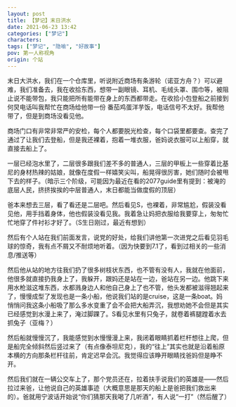 ```yaml
---
layout: post
title: 【梦记】末日洪水
date: 2021-06-23 13:42
categories: ["梦记"]
characters: 
tags: ["梦记", "隐喻", "好故事"]
pov: 第一人称视角
origin: 个站
---
```


末日大洪水，我们在一个仓库里，听说附近商场有条游轮（诺亚方舟？）可以避难，我们准备去，我在收拾东西，想带一副眼镜、耳机、毛绒头罩、围巾等，被阻止说不能带包，我只能把所有能带在身上的东西都带走。在收拾小包登船之前接到何炅电话叫我帮忙在商场给他带一份 番茄鸡蛋洋芋饭，电话信号不太好。我帮他带了，但是到商场没看见他。

商场门口有非常非常严的安检，每个人都要脱光检查，每个口袋里都要查。查完了通过了让我们去登船，但是我还裸着，抱着一堆衣服，爸妈说衣服可以上船穿，就直接去船上了。

一层已经泡水里了，二层很多跟我们差不多的普通人，三层的甲板上一些穿着比基尼的身材热辣的姑娘，就像在度假一样嬉笑尖叫，船晃得很厉害，她们随时会被甩下去的样子。（暗示三个阶级，可能因为最近在看的2077guide里有提到：被淹的底层人民，挤挤挨挨的中层普通人，末日都能当做度假的顶层）

爸本来想去三层，看了看还是二层吧。然后看见S，也裸着，非常尴尬，假装没看见他，用手挡着身体，他也假装没看见我。我着急让妈把衣服给我要穿上，匆匆忙忙地穿了件衬衫才好了。（S生日刚过，最近有想到）

然后有个人站在我们前面发言，说党的好处，给我们讲他第一次进党之后看见羽毛球的惊奇，我有点不屑又不耐烦地听着。（因为快要到7.1了，看到过相关的一些消息/推送等）

然后他从站的地方往我们扔了很多树枝状东西，也不管有没有人，我就在他面前，他很多就直接扔我身上了，我躲开，跟妈还是站在一边，爸站在另一边。他跳下来用水枪滋这堆东西，水都溅身边人和他自己身上了也不管，他头发都被滋得翘起来了，慢慢成型了发现也是一条小船，他说我们站的是cruise，这是一条boat。妈悄悄问我这条小船吸了那么多水变重了会不会把大船弄沉，我想劝她不会但是其实已经感觉到水漫上来了，淹过脚踝了。S看见水里有只兔子，就卷着裤腿蹚着水去抓兔子（亚梅？）

然后船就慢慢沉了，我能感觉到水慢慢漫上来，我闭着眼睛抓着栏杆想往上爬，但是船完全倾斜然后竖过来了（有点像泰坦尼克），我的“往上”其实也就是沿着船原本横的方向那条栏杆往前，肯定迟早会沉。我觉得应该睁开眼睛找爸妈但是睁不开。

然后我们就在一辆公交车上了，那个党员还在，拉着扶手说我们的英雄是——然后拉过来爸，让他说自己的英雄事迹（大概意思是那天的船上是爸把我们救出来的）。爸就用宁波话开始说“你们猜那天我喝了几听酒”，有人说“一打”（然后醒了）

